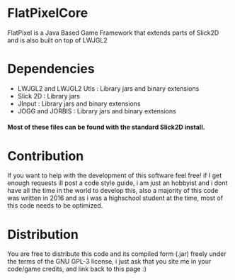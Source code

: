 # FlatPixelCore

FlatPixel is a Java Based Game Framework that extends parts of Slick2D and is also built on top of LWJGL2

# Dependencies
- LWJGL2 and LWJGL2 Utls : Library jars and binary extensions
- Slick 2D : Library jars
- JInput : Library jars and binary extensions
- JOGG and JORBIS : Library jars and binary extensions

#### Most of these files can be found with the standard Slick2D install.

# Contribution
If you want to help with the development of this software feel free! if I get enough requests ill post a code style guide,
i am just an hobbyist and i dont have all the time in the world to develop this, also a majority of this code was written in 2016 
and as i was a highschool student at the time, most of this code needs to be optimized.

# Distribution
You are free to distribute this code and its compiled form (.jar) freely under the terms of the GNU GPL-3 license, i just ask that
you site me in your code/game credits, and link back to this page :)
